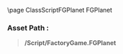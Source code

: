 \page ClassScriptFGPlanet FGPlanet
### Asset Path :
<b><blockquote>/Script/FactoryGame.FGPlanet</blockquote></b>
